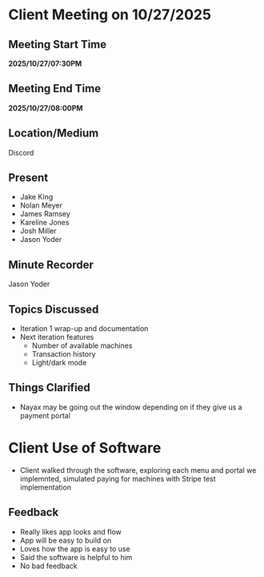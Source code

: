 # Client Meeting on 10/27/2025

## Meeting Start Time

**2025/10/27/07:30PM**

## Meeting End Time

**2025/10/27/08:00PM**

## Location/Medium

Discord

## Present
- Jake King
- Nolan Meyer
- James Ramsey
- Kareline Jones
- Josh Miller
- Jason Yoder

## Minute Recorder

Jason Yoder

## Topics Discussed
- Iteration 1 wrap-up and documentation
- Next iteration features
  - Number of available machines
  - Transaction history
  - Light/dark mode

## Things Clarified
- Nayax may be going out the window depending on if they give us a payment portal

# Client Use of Software
- Client walked through the software, exploring each menu and portal we implemnted, simulated paying for machines with Stripe test implementation
  
## Feedback
- Really likes app looks and flow
- App will be easy to build on
- Loves how the app is easy to use
- Said the software is helpful to him
- No bad feedback
